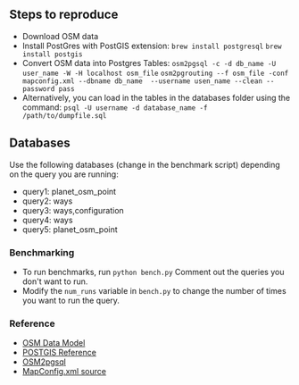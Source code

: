 ## Steps to reproduce

- Download OSM data
- Install PostGres with PostGIS extension: `brew install postgresql` `brew install postgis`
- Convert OSM data into Postgres Tables: `osm2pgsql -c -d db_name -U user_name -W -H localhost osm_file` `osm2pgrouting --f osm_file -conf mapconfig.xml --dbname db_name  --username usen_name --clean --password pass`
- Alternatively, you can load in the tables in the databases folder using the command: `psql -U username -d database_name -f /path/to/dumpfile.sql`


## Databases

Use the following databases (change in the benchmark script) depending on the query you are running:

- query1: planet_osm_point
- query2: ways
- query3: ways,configuration
- query4: ways
- query5: planet_osm_point

### Benchmarking

- To run benchmarks, run `python bench.py` Comment out the queries you don't want to run.
- Modify the `num_runs` variable in `bench.py` to change the number of times you want to run the query.

### Reference

- [OSM Data Model](https://wiki.openstreetmap.org/wiki/Elements)
- [POSTGIS Reference](https://postgis.net/documentation/)
- [OSM2pgsql](https://pgrouting.org/docs/tools/osm2pgrouting.html)
- [MapConfig.xml source](https://github.com/pgRouting/osm2pgrouting/blob/main/mapconfig.xml)

